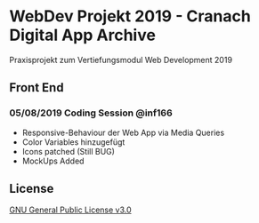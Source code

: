 # WebDev Projekt 2019 - Cranach Digital App Archive
Praxisprojekt zum Vertiefungsmodul Web Development 2019

## Front End
### 05/08/2019 Coding Session @inf166
* Responsive-Behaviour der Web App via Media Queries
* Color Variables hinzugefügt
* Icons patched (Still BUG)
* MockUps Added
## License
[GNU General Public License v3.0](https://github.com/Inf166/WDSS19-Praxisarbeit/blob/master/LICENSE)
